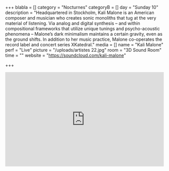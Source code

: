 +++
blabla = []
category = "Nocturnes"
categoryB = []
day = "Sunday 10"
description = "Headquartered in Stockholm, Kali Malone is an American composer and musician who creates sonic monoliths that tug at the very material of listening. Via analog and digital synthesis – and within compositional frameworks that utilize unique tunings and psycho-acoustic phenomena – Malone’s dark minimalism maintains a certain gravity, even as the ground shifts. In addition to her music practice, Malone co-operates the record label and concert series XKatedral."
media = []
name = "Kali Malone"
perf = "Live"
picture = "/uploads/artistes 22.jpg"
room = "3D Sound Room"
time = ""
website = "https://soundcloud.com/kali-malone"

+++
<iframe width="100%" height="300" scrolling="no" frameborder="no" allow="autoplay" src="https://w.soundcloud.com/player/?url=https://api.soundcloud.com/tracks/641273730&color=%23ff5500&auto_play=false&hide_related=false&show_comments=true&show_user=true&show_reposts=false&show_teaser=true&visual=true"></iframe>